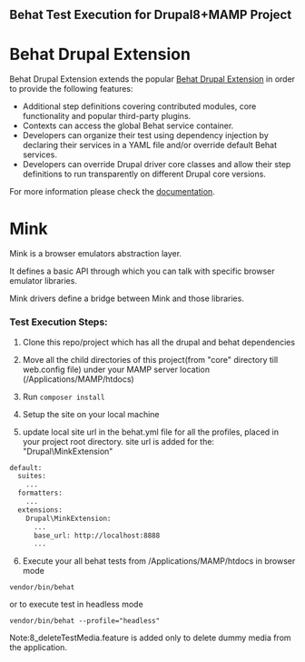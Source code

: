 ## Behat Test Execution for Drupal8+MAMP Project

# Behat Drupal Extension

Behat Drupal Extension extends the popular [Behat Drupal Extension](https://www.drupal.org/project/drupalextension)
in order to provide the following features:

- Additional step definitions covering contributed modules, core functionality and popular third-party plugins.
- Contexts can access the global Behat service container.  
- Developers can organize their test using dependency injection by declaring their services in a YAML file and/or 
  override default Behat services.
- Developers can override Drupal driver core classes and allow their step definitions to run transparently on different
  Drupal core versions.

For more information please check the [documentation](https://github.com/nuvoleweb/drupal-behat/wiki/Documentation).

# Mink

Mink is a browser emulators abstraction layer.

It defines a basic API through which you can talk with specific browser emulator libraries.

Mink drivers define a bridge between Mink and those libraries.

### Test Execution Steps:

1. Clone this repo/project which has all the drupal and behat dependencies

2. Move all the child directories of this project(from "core" directory till web.config file) under your MAMP server location (/Applications/MAMP/htdocs)

3. Run `composer install`

4. Setup the site on your local machine

5. update local site url in the behat.yml file for all the profiles, placed in your project root directory.
   site url is added for the: "Drupal\MinkExtension"
``` bash
default:
  suites:
    ...
  formatters:
    ...
  extensions:
    Drupal\MinkExtension:
      ...
      base_url: http://localhost:8888
      ...
```

6. Execute your all behat tests from /Applications/MAMP/htdocs in browser mode
```
vendor/bin/behat
```
or to execute test in headless mode 
```
vendor/bin/behat --profile="headless"
```

Note:8_deleteTestMedia.feature is added only to delete dummy media from the application.
     
